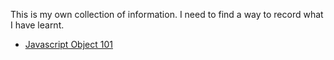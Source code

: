 This is my own collection of information. I need to find a way to record what I have learnt.

* [Javascript Object 101](Javascript_Object_101.md)